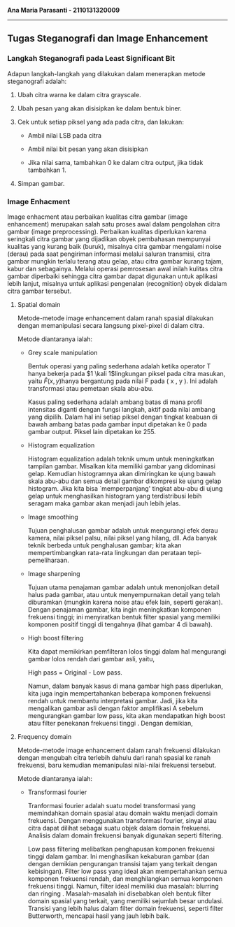**Ana Maria Parasanti - 2110131320009**

---

## Tugas Steganografi dan Image Enhancement

### Langkah Steganografi pada Least Significant Bit

Adapun langkah-langkah yang dilakukan dalam menerapkan metode
steganografi adalah:

1. Ubah citra warna ke dalam citra grayscale.

2. Ubah pesan yang akan disisipkan ke dalam bentuk biner.

3. Cek untuk setiap piksel yang ada pada citra, dan lakukan:

   + Ambil nilai LSB pada citra

   + Ambil nilai bit pesan yang akan disisipkan

   + Jika nilai sama, tambahkan 0 ke dalam citra output, jika tidak tambahkan 1.

7. Simpan gambar.

### Image Enhacment

Image enhacment atau perbaikan kualitas citra gambar (image enhancement) merupakan salah satu proses awal dalam pengolahan citra gambar (image preprocessing). Perbaikan kualitas diperlukan karena seringkali citra gambar yang dijadikan obyek pembahasan mempunyai kualitas yang kurang baik (buruk), misalnya citra gambar mengalami noise (derau) pada saat pengiriman informasi melalui saluran transmisi, citra gambar mungkin terlalu terang atau gelap, atau citra gambar kurang tajam, kabur dan sebagainya. Melalui operasi pemrosesan awal inilah kulitas citra gambar diperbaiki sehingga citra gambar dapat digunakan untuk aplikasi lebih lanjut, misalnya untuk aplikasi pengenalan (recognition) obyek didalam citra gambar tersebut.

1. Spatial domain

    Metode-metode image enhancement dalam ranah spasial dilakukan dengan memanipulasi secara langsung pixel-pixel di dalam citra.

    Metode diantaranya ialah:

    + Grey scale manipulation

        Bentuk operasi yang paling sederhana adalah ketika operator T hanya bekerja pada $1 \kali 1$lingkungan piksel pada citra masukan, yaitu $\hat{F}(x,y)$hanya bergantung pada nilai F pada ( x , y ). Ini adalah transformasi atau pemetaan skala abu-abu.

        Kasus paling sederhana adalah ambang batas di mana profil intensitas diganti dengan fungsi langkah, aktif pada nilai ambang yang dipilih. Dalam hal ini setiap piksel dengan tingkat keabuan di bawah ambang batas pada gambar input dipetakan ke 0 pada gambar output. Piksel lain dipetakan ke 255.

    + Histogram equalization

        Histogram equalization adalah teknik umum untuk meningkatkan tampilan gambar. Misalkan kita memiliki gambar yang didominasi gelap. Kemudian histogramnya akan dimiringkan ke ujung bawah skala abu-abu dan semua detail gambar dikompresi ke ujung gelap histogram. Jika kita bisa `memperpanjang' tingkat abu-abu di ujung gelap untuk menghasilkan histogram yang terdistribusi lebih seragam maka gambar akan menjadi jauh lebih jelas.

    + Image smoothing

        Tujuan penghalusan gambar adalah untuk mengurangi efek derau kamera, nilai piksel palsu, nilai piksel yang hilang, dll. Ada banyak teknik berbeda untuk penghalusan gambar; kita akan mempertimbangkan rata-rata lingkungan dan perataan tepi-pemeliharaan.

    + Image sharpening

        Tujuan utama penajaman gambar adalah untuk menonjolkan detail halus pada gambar, atau untuk menyempurnakan detail yang telah diburamkan (mungkin karena noise atau efek lain, seperti gerakan). Dengan penajaman gambar, kita ingin meningkatkan komponen frekuensi tinggi; ini menyiratkan bentuk filter spasial yang memiliki komponen positif tinggi di tengahnya (lihat gambar 4 di bawah).

    + High boost filtering

        Kita dapat memikirkan pemfilteran lolos tinggi dalam hal mengurangi gambar lolos rendah dari gambar asli, yaitu,
        
        High pass = Original - Low pass.
        
        Namun, dalam banyak kasus di mana gambar high pass diperlukan, kita juga ingin mempertahankan beberapa komponen frekuensi rendah untuk membantu interpretasi gambar. Jadi, jika kita mengalikan gambar asli dengan faktor amplifikasi A sebelum mengurangkan gambar low pass, kita akan mendapatkan high boost atau filter penekanan frekuensi tinggi . Dengan demikian,

2. Frequency domain

    Metode-metode image enhancement dalam ranah frekuensi dilakukan dengan mengubah citra terlebih dahulu dari ranah spasial ke ranah frekuensi, baru kemudian memanipulasi nilai-nilai frekuensi tersebut.

    Metode diantaranya ialah:

    + Transformasi fourier

        Tranformasi fourier adalah suatu model transformasi yang memindahkan domain spasial atau domain waktu menjadi domain frekuensi. Dengan menggunakan transformasi fourier, sinyal atau citra dapat dilihat sebagai suatu objek dalam domain frekuensi.
        Analisis dalam domain frekuensi banyak digunakan seperti filtering. 
        
        Low pass filtering melibatkan penghapusan komponen frekuensi tinggi dalam gambar. Ini menghasilkan kekaburan gambar (dan dengan demikian pengurangan transisi tajam yang terkait dengan kebisingan). Filter low pass yang ideal akan mempertahankan semua komponen frekuensi rendah, dan menghilangkan semua komponen frekuensi tinggi. Namun, filter ideal memiliki dua masalah: blurring dan ringing . Masalah-masalah ini disebabkan oleh bentuk filter domain spasial yang terkait, yang memiliki sejumlah besar undulasi. Transisi yang lebih halus dalam filter domain frekuensi, seperti filter Butterworth, mencapai hasil yang jauh lebih baik.
